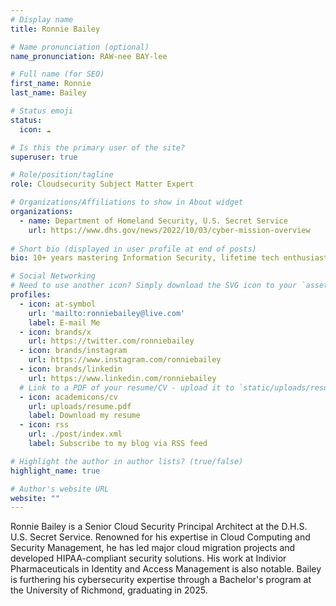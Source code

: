 ```yaml
---
# Display name
title: Ronnie Bailey

# Name pronunciation (optional)
name_pronunciation: RAW-nee BAY-lee

# Full name (for SEO)
first_name: Ronnie
last_name: Bailey

# Status emoji
status:
  icon: ☁️

# Is this the primary user of the site?
superuser: true

# Role/position/tagline
role: Cloudsecurity Subject Matter Expert

# Organizations/Affiliations to show in About widget
organizations:
  - name: Department of Homeland Security, U.S. Secret Service
    url: https://www.dhs.gov/news/2022/10/03/cyber-mission-overview
    
# Short bio (displayed in user profile at end of posts)
bio: 10+ years mastering Information Security, lifetime tech enthusiast. Not just guarding data, but fueling innovation in the tech skies.

# Social Networking
# Need to use another icon? Simply download the SVG icon to your `assets/media/icons/` folder.
profiles:
  - icon: at-symbol
    url: 'mailto:ronniebailey@live.com'
    label: E-mail Me
  - icon: brands/x
    url: https://twitter.com/ronniebailey
  - icon: brands/instagram
    url: https://www.instagram.com/ronniebailey
  - icon: brands/linkedin
    url: https://www.linkedin.com/ronniebailey
  # Link to a PDF of your resume/CV - upload it to `static/uploads/resume.pdf`
  - icon: academicons/cv
    url: uploads/resume.pdf
    label: Download my resume
  - icon: rss
    url: ./post/index.xml
    label: Subscribe to my blog via RSS feed

# Highlight the author in author lists? (true/false)
highlight_name: true

# Author's website URL
website: ""
---
```

Ronnie Bailey is a Senior Cloud Security Principal Architect at the D.H.S. U.S. Secret Service. Renowned for his expertise in Cloud Computing and Security Management, he has led major cloud migration projects and developed HIPAA-compliant security solutions. His work at Indivior Pharmaceuticals in Identity and Access Management is also notable. Bailey is furthering his cybersecurity expertise through a Bachelor's program at the University of Richmond, graduating in 2025.
